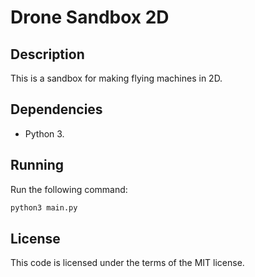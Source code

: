 # Drone Sandbox 2D

## Description
This is a sandbox for making flying machines in 2D.

## Dependencies
- Python 3.

## Running
Run the following command:

```sh
python3 main.py
```

## License
This code is licensed under the terms of the MIT license.
